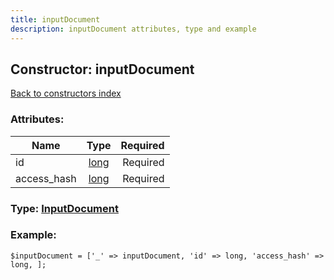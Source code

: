 ```yaml
---
title: inputDocument
description: inputDocument attributes, type and example
---
```

## Constructor: inputDocument  
[Back to constructors index](index.md)



### Attributes:

| Name     |    Type       | Required |
|----------|:-------------:|---------:|
|id|[long](../types/long.md) | Required|
|access\_hash|[long](../types/long.md) | Required|



### Type: [InputDocument](../types/InputDocument.md)


### Example:

```
$inputDocument = ['_' => inputDocument, 'id' => long, 'access_hash' => long, ];
```